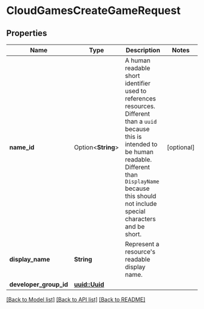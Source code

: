# CloudGamesCreateGameRequest

## Properties

Name | Type | Description | Notes
------------ | ------------- | ------------- | -------------
**name_id** | Option<**String**> | A human readable short identifier used to references resources. Different than a `uuid` because this is intended to be human readable. Different than `DisplayName` because this should not include special characters and be short. | [optional]
**display_name** | **String** | Represent a resource's readable display name. | 
**developer_group_id** | [**uuid::Uuid**](uuid::Uuid.md) |  | 

[[Back to Model list]](../README.md#documentation-for-models) [[Back to API list]](../README.md#documentation-for-api-endpoints) [[Back to README]](../README.md)


